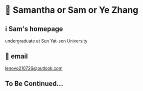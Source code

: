 # 🌝 Samantha or Sam or Ye Zhang

## ℹ️ Sam's homepage
undergraduate at Sun Yat-sen University

## 📧 email
lenovo210726@outlook.com

## To Be Continued...
